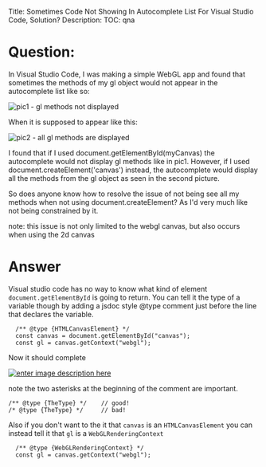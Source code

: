 Title: Sometimes Code Not Showing In Autocomplete List For Visual Studio Code, Solution?
Description:
TOC: qna

# Question:

In Visual Studio Code, I was making a simple WebGL app and found that sometimes the methods of my gl object would not appear in the autocomplete list like so: 

![pic1 - gl methods not displayed][1]


When it is supposed to appear like this:

![pic2 - all gl methods are displayed][2]

I found that if I used document.getElementById(myCanvas) the autocomplete would not display gl methods like in pic1. However, if I used document.createElement('canvas') instead, the autocomplete would display all the methods from the gl object as seen in the second picture.

So does anyone know how to resolve the issue of not being see all my methods when not using document.createElement? As I'd very much like not being constrained by it.

note: this issue is not only limited to the webgl canvas, but also occurs when using the 2d canvas


  [1]: https://i.stack.imgur.com/4q12G.png
  [2]: https://i.stack.imgur.com/00f2s.png

# Answer

Visual studio code has no way to know what kind of element `document.getElementById` is going to return. You can tell it the type of a variable though by adding a jsdoc style @type comment just before the line that declares the variable.

```
  /** @type {HTMLCanvasElement} */
  const canvas = document.getElementById("canvas");
  const gl = canvas.getContext("webgl");  
```

Now it should complete

[![enter image description here][1]][1]


note the two asterisks at the beginning of the comment are important.

```
/** @type {TheType} */    // good!
/* @type {TheType} */     // bad!
```

Also if you don't want to the it that `canvas` is an `HTMLCanvasElement` you can instead tell it that `gl` is a `WebGLRenderingContext`

```
  /** @type {WebGLRenderingContext} */
  const gl = canvas.getContext("webgl");  
```

  [1]: https://i.stack.imgur.com/x6FUv.png
